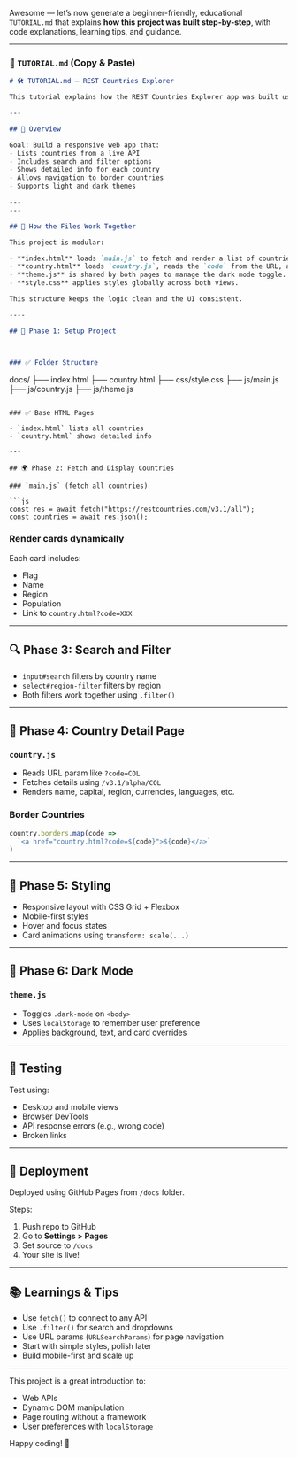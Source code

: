 Awesome — let’s now generate a beginner-friendly, educational `TUTORIAL.md` that explains **how this project was built step-by-step**, with code explanations, learning tips, and guidance.

---

### 📄 `TUTORIAL.md` (Copy & Paste)

```md
# 🛠 TUTORIAL.md – REST Countries Explorer

This tutorial explains how the REST Countries Explorer app was built using HTML, CSS, JavaScript, and the REST Countries API. It's structured for beginners and includes educational comments and guidance.

---

## 📌 Overview

Goal: Build a responsive web app that:
- Lists countries from a live API
- Includes search and filter options
- Shows detailed info for each country
- Allows navigation to border countries
- Supports light and dark themes

---
---

## 🧠 How the Files Work Together

This project is modular:

- **index.html** loads `main.js` to fetch and render a list of countries.
- **country.html** loads `country.js`, reads the `code` from the URL, and fetches details for a single country.
- **theme.js** is shared by both pages to manage the dark mode toggle.
- **style.css** applies styles globally across both views.

This structure keeps the logic clean and the UI consistent.

----

## 🚀 Phase 1: Setup Project



### ✅ Folder Structure

```

docs/
├── index.html
├── country.html
├── css/style.css
├── js/main.js
├── js/country.js
├── js/theme.js

````

### ✅ Base HTML Pages

- `index.html` lists all countries
- `country.html` shows detailed info

---

## 🌍 Phase 2: Fetch and Display Countries

### `main.js` (fetch all countries)

```js
const res = await fetch("https://restcountries.com/v3.1/all");
const countries = await res.json();
````

### Render cards dynamically

Each card includes:

* Flag
* Name
* Region
* Population
* Link to `country.html?code=XXX`

---

## 🔍 Phase 3: Search and Filter

* `input#search` filters by country name
* `select#region-filter` filters by region
* Both filters work together using `.filter()`

---

## 🧭 Phase 4: Country Detail Page

### `country.js`

* Reads URL param like `?code=COL`
* Fetches details using `/v3.1/alpha/COL`
* Renders name, capital, region, currencies, languages, etc.

### Border Countries

```js
country.borders.map(code =>
  `<a href="country.html?code=${code}">${code}</a>`
)
```

---

## 🎨 Phase 5: Styling

* Responsive layout with CSS Grid + Flexbox
* Mobile-first styles
* Hover and focus states
* Card animations using `transform: scale(...)`

---

## 🌙 Phase 6: Dark Mode

### `theme.js`

* Toggles `.dark-mode` on `<body>`
* Uses `localStorage` to remember user preference
* Applies background, text, and card overrides

---

## 🧪 Testing

Test using:

* Desktop and mobile views
* Browser DevTools
* API response errors (e.g., wrong code)
* Broken links

---

## 🚀 Deployment

Deployed using GitHub Pages from `/docs` folder.

Steps:

1. Push repo to GitHub
2. Go to **Settings > Pages**
3. Set source to `/docs`
4. Your site is live!

---

## 📚 Learnings & Tips

* Use `fetch()` to connect to any API
* Use `.filter()` for search and dropdowns
* Use URL params (`URLSearchParams`) for page navigation
* Start with simple styles, polish later
* Build mobile-first and scale up

---

This project is a great introduction to:

* Web APIs
* Dynamic DOM manipulation
* Page routing without a framework
* User preferences with `localStorage`

Happy coding! 🎉

```
